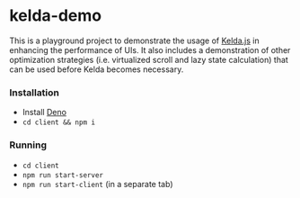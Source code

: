 # kelda-demo

This is a playground project to demonstrate the usage of [Kelda.js](https://github.com/rufusraghunath/kelda) in enhancing the performance of UIs. It also includes a demonstration of other optimization strategies (i.e. virtualized scroll and lazy state calculation) that can be used before Kelda becomes necessary.

### Installation

- Install [Deno](https://deno.land/manual/getting_started/installation)
- `cd client && npm i`

### Running

- `cd client`
- `npm run start-server`
- `npm run start-client` (in a separate tab)
